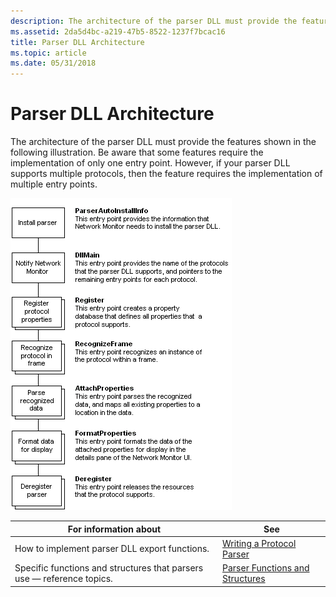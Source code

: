```yaml
---
description: The architecture of the parser DLL must provide the features shown in the following illustration.
ms.assetid: 2da5d4bc-a219-47b5-8522-1237f7bcac16
title: Parser DLL Architecture
ms.topic: article
ms.date: 05/31/2018
---
```


# Parser DLL Architecture

The architecture of the parser DLL must provide the features shown in the following illustration. Be aware that some features require the implementation of only one entry point. However, if your parser DLL supports multiple protocols, then the feature requires the implementation of multiple entry points.

![parser dll features](images/parserarchitecture1.png)



| For information about                                                  | See                                                                    |
|------------------------------------------------------------------------|------------------------------------------------------------------------|
| How to implement parser DLL export functions.                          | [Writing a Protocol Parser](writing-a-protocol-parser.md)             |
| Specific functions and structures that parsers use — reference topics. | [Parser Functions and Structures](parser-functions-and-structures.md) |



 

 

 



